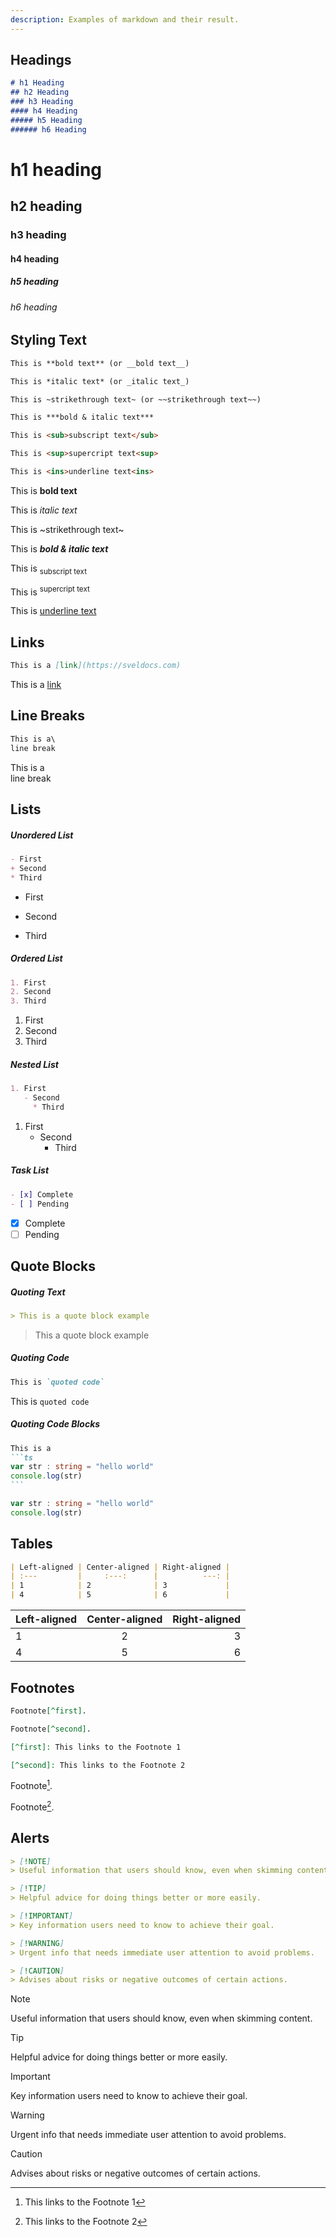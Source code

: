 ```yaml
---
description: Examples of markdown and their result.
---
```


## Headings

```markdown title=".md"
# h1 Heading
## h2 Heading
### h3 Heading
#### h4 Heading
##### h5 Heading
###### h6 Heading
```

<h1 class="toc-ignore">h1 heading</h1>
<h2 class="toc-ignore">h2 heading</h2>
<h3 class="toc-ignore">h3 heading</h3>
<h4 class="toc-ignore">h4 heading</h4>
<h5 class="toc-ignore">h5 heading</h5>
<h6 class="toc-ignore">h6 heading</h6>

## Styling Text

```markdown title=".md"
This is **bold text** (or __bold text__)

This is *italic text* (or _italic text_)

This is ~strikethrough text~ (or ~~strikethrough text~~)

This is ***bold & italic text***

This is <sub>subscript text</sub>

This is <sup>supercript text<sup>

This is <ins>underline text<ins>
```

This is **bold text**

This is *italic text*

This is ~strikethrough text~

This is ***bold & italic text***

This is <sub>subscript text</sub>

This is <sup>supercript text<sup>

This is <ins>underline text<ins>

## Links
```markdown title=".md"
This is a [link](https://sveldocs.com)
```

This is a [link](/)

## Line Breaks
```markdown title=".md"
This is a\
line break
```

This is a\
line break

## Lists
##### Unordered List
```markdown title=".md"
- First
+ Second
* Third
```

- First
+ Second
* Third

##### Ordered List
```markdown title=".md"
1. First
2. Second
3. Third
```

1. First
2. Second
3. Third

##### Nested List
```markdown title=".md"
1. First
   - Second
     * Third
```

1. First
   - Second
     * Third

##### Task List
```markdown title=".md"
- [x] Complete
- [ ] Pending
```

- [x] Complete
- [ ] Pending

## Quote Blocks
##### Quoting Text
```markdown title=".md"
> This is a quote block example
```

> This a quote block example

##### Quoting Code
```markdown title=".md"
This is `quoted code`
```

This is `quoted code`

##### Quoting Code Blocks
`````markdown title=".md"
This is a
```ts
var str : string = "hello world"
console.log(str)
```
`````

```ts
var str : string = "hello world"
console.log(str)
```

## Tables
```markdown title=".md"
| Left-aligned | Center-aligned | Right-aligned |
| :---         |     :---:      |          ---: |
| 1            | 2              | 3             |
| 4            | 5              | 6             |
```

| Left-aligned | Center-aligned | Right-aligned |
| :---         |     :---:      |          ---: |
| 1            | 2              | 3             |
| 4            | 5              | 6             |

## Footnotes
```markdown title=".md"
Footnote[^first].

Footnote[^second].

[^first]: This links to the Footnote 1

[^second]: This links to the Footnote 2
```
Footnote[^first].

Footnote[^second].

[^first]: This links to the Footnote 1

[^second]: This links to the Footnote 2

## Alerts

```markdown title=".md"
> [!NOTE]
> Useful information that users should know, even when skimming content.

> [!TIP]
> Helpful advice for doing things better or more easily.

> [!IMPORTANT]
> Key information users need to know to achieve their goal.

> [!WARNING]
> Urgent info that needs immediate user attention to avoid problems.

> [!CAUTION]
> Advises about risks or negative outcomes of certain actions.
```

> [!NOTE]
> Useful information that users should know, even when skimming content.

> [!TIP]
> Helpful advice for doing things better or more easily.

> [!IMPORTANT]
> Key information users need to know to achieve their goal.

> [!WARNING]
> Urgent info that needs immediate user attention to avoid problems.

> [!CAUTION]
> Advises about risks or negative outcomes of certain actions.
